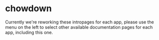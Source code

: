 # chowdown

Currently we're reworking these intropages for each app, please use the menu on the left to select other available documentation pages for each app, including this one.
